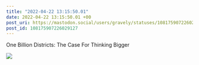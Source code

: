 ```yaml
---
title: "2022-04-22 13:15:50.01"
date: 2022-04-22 13:15:50.01 +00
post_uri: https://mastodon.social/users/gravely/statuses/108175907226029127
post_id: 108175907226029127
---
```

One Billion Districts: The Case For Thinking Bigger


![](/images/108175907180480274.jpg)

